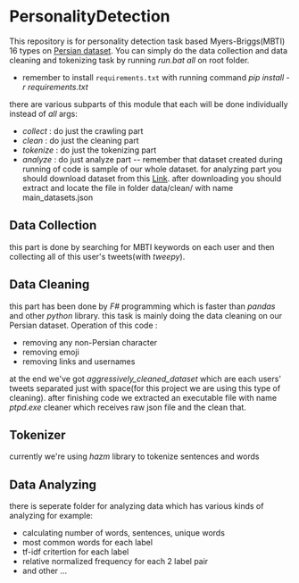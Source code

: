 # PersonalityDetection

This repository is for personality detection task based Myers-Briggs(MBTI) 16 types on [Persian dataset](https://huggingface.co/datasets/mjavadmt/mbti-persian-twitter). 
You can simply do the data collection and data cleaning and tokenizing task by running *run.bat all* on root folder.
- remember to install `requirements.txt` with running command *pip install -r requirements.txt*

there are various subparts of this module that each will be done individually instead of *all* args:
- *collect* : do just the crawling part
- *clean* : do just the cleaning part
- *tokenize* : do just the tokenizing part
- *analyze* : do just analyze part
-- remember that dataset created during running of code is sample of our whole dataset. for analyzing part you should download
dataset from this [Link](https://huggingface.co/datasets/mjavadmt/mbti-persian-twitter). after downloading you should extract and locate the file in folder data/clean/ with name main_datasets.json

## Data Collection
this part is done by searching for MBTI keywords on each user and then collecting all of this user's tweets(with *tweepy*).

## Data Cleaning
this part has been done by *F#* programming which is faster than *pandas* and other *python* library.
this task is mainly doing the data cleaning on our Persian dataset. 
Operation of this code : 
- removing any non-Persian character
- removing emoji
- removing links and usernames 

at the end we've got *aggressively_cleaned_dataset* which are each users' tweets separated just with space(for this project
we are using this type of cleaning).
after finishing code we extracted an executable file with name *ptpd.exe* cleaner which receives raw json file and the clean that.

## Tokenizer
currently we're using *hazm* library to tokenize sentences and words

## Data Analyzing
there is seperate folder for analyzing data which has various kinds of analyzing for example:
- calculating number of words, sentences, unique words
- most common words for each label 
- tf-idf critertion for each label
- relative normalized frequency for each 2 label pair
- and other ...